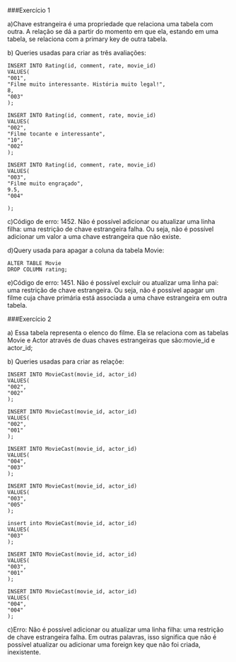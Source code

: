 ###Exercício 1

a)Chave estrangeira é uma propriedade que relaciona uma tabela com outra. A relação se dá a partir do momento
em que ela, estando em uma tabela, se relaciona com a primary key de outra tabela.

b) Queries usadas para criar as três avaliações:

```
INSERT INTO Rating(id, comment, rate, movie_id)
VALUES(
"001",
"Filme muito interessante. História muito legal!",
8,
"003"
);
```

```
INSERT INTO Rating(id, comment, rate, movie_id)
VALUES(
"002",
"Filme tocante e interessante",
"10",
"002"
);
```

```
INSERT INTO Rating(id, comment, rate, movie_id)
VALUES(
"003",
"Filme muito engraçado",
9.5,
"004"

);

```

c)Código de erro: 1452. Não é possível adicionar ou atualizar uma linha filha: uma restrição de chave estrangeira falha.
Ou seja, não é possível adicionar um valor a uma chave estrangeira que não existe.

d)Query usada para apagar a coluna da tabela Movie:

```
ALTER TABLE Movie
DROP COLUMN rating;
```

e)Código de erro: 1451. Não é possível excluir ou atualizar uma linha pai: uma restrição de chave estrangeira. Ou seja, não é possível apagar um filme cuja chave primária está associada a uma chave estrangeira em outra tabela.

###Exercício 2

a) Essa tabela representa o elenco do filme.
Ela se relaciona com as tabelas Movie e Actor através de duas chaves estrangeiras que são:movie_id e actor_id;

b) Queries usadas para criar as relaçõe:

```
INSERT INTO MovieCast(movie_id, actor_id)
VALUES(
"002",
"002"
);
```

```
INSERT INTO MovieCast(movie_id, actor_id)
VALUES(
"002",
"001"
);
```

```
INSERT INTO MovieCast(movie_id, actor_id)
VALUES(
"004",
"003"
);
```

```
INSERT INTO MovieCast(movie_id, actor_id)
VALUES(
"003",
"005"
);
```

```
insert into MovieCast(movie_id, actor_id)
VALUES(
"003"
);
```

```
INSERT INTO MovieCast(movie_id, actor_id)
VALUES(
"003",
"001"
);

```

```
INSERT INTO MovieCast(movie_id, actor_id)
VALUES(
"004",
"004"
);
```

c)Erro: Não é possível adicionar ou atualizar uma linha filha: uma restrição de chave estrangeira falha. Em outras palavras, isso significa que não é possível atualizar ou adicionar uma foreign key que não foi criada, inexistente.
